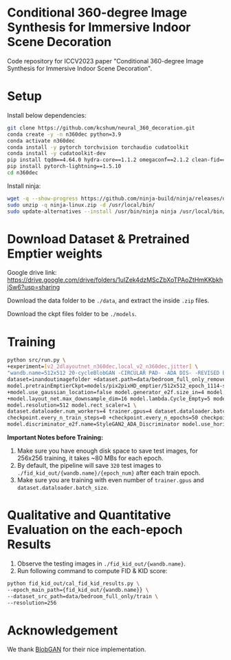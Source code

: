 # Conditional 360-degree Image Synthesis for Immersive Indoor Scene Decoration
Code repository for ICCV2023 paper "Conditional 360-degree Image Synthesis for Immersive Indoor Scene Decoration".

# Setup
Install below dependencies:
```bash
git clone https://github.com/kcshum/neural_360_decoration.git
conda create -y -n n360dec python=3.9
conda activate n360dec
conda install -y pytorch torchvision torchaudio cudatoolkit
conda install -y cudatoolkit-dev
pip install tqdm==4.64.0 hydra-core==1.1.2 omegaconf==2.1.2 clean-fid==0.1.23 wandb==0.12.11 ipdb==0.13.9 lpips==0.1.4 einops==0.4.1 inputimeout==1.0.4 matplotlib==3.5.2 "mpl_interactions[jupyter]==0.21.0" protobuf~=3.19.0 moviepy==1.0.3
pip install pytorch-lightning==1.5.10
cd n360dec
```

Install ninja:
```bash
wget -q --show-progress https://github.com/ninja-build/ninja/releases/download/v1.11.1/ninja-linux.zip
sudo unzip -q ninja-linux.zip -d /usr/local/bin/
sudo update-alternatives --install /usr/bin/ninja ninja /usr/local/bin/ninja 1 --force
```

# Download Dataset & Pretrained Emptier weights
Google drive link: https://drive.google.com/drive/folders/1uIZek4dzMScZbXoTPAoZtHmKKbkhjSw6?usp=sharing

Download the data folder to be `./data`, and extract the inside `.zip` files.

Download the ckpt files folder to be `./models`.


# Training
```bash
python src/run.py \
+experiment=[v2_2dlayoutnet_n360dec,local_v2_n360dec,jitter] \
"wandb.name=512x512 20-cycleBlobGAN -CIRCULAR PAD- -ADA DIS- -REVISED bedroom- -UPDATED 360 blob NO Gaussian- -grid 4- -cycle coeffi 5-" \
dataset=inandoutimagefolder +dataset.path=data/bedroom_full_only_remove_wrongs +dataset.bgpath=data/bedroom_empty_only_remove_wrongs \
model.pretrainEmptierCkpt=models/pix2pixHD_emptier/512x512_epoch_1114-step_407999.ckpt model.n_features=20 model.blob_pano_aware=true \
+model.use_gaussian_location=false model.generator_e2f.size_in=4 model.twoD_noise_dim=0 model.layout_net.n_downsampling=4 \
+model.layout_net.max_downsample_dim=16 model.lambda.Cycle_Empty=5 model.lambda.D_e2f_real=1 model.lambda.D_e2f_fake=1 model.lambda.G_e2f=1 \
model.resolution=512 model.rect_scaler=1 \
dataset.dataloader.num_workers=4 trainer.gpus=4 dataset.dataloader.batch_size=4 trainer.limit_val_batches=20 \
checkpoint.every_n_train_steps=0 +checkpoint.every_n_epochs=50 checkpoint.save_top_k=30 logger=false \
model.discriminator_e2f.name=StyleGAN2_ADA_Discriminator model.use_horizontal_circular_padding=true model.new_blob_pano_aware=true
```
**Important Notes before Training:**
1. Make sure you have enough disk space to save test images, for 256x256 training, it takes ~80 MBs for each epoch.
2. By default, the pipeline will save `320` test images to `./fid_kid_out/{wandb.name}/{epoch_num}` after each train epoch.
3. Make sure you are training with even number of `trainer.gpus` and `dataset.dataloader.batch_size`.

# Qualitative and Quantitative Evaluation on the each-epoch Results
1. Observe the testing images in `./fid_kid_out/{wandb.name}`.
2. Run following command to compute FID & KID score:
```bash
python fid_kid_out/cal_fid_kid_results.py \
--epoch_main_path={fid_kid_out/{wandb.name}} \
--dataset_src_path=data/bedroom_full_only/train \
--resolution=256
```

# Acknowledgement
We thank [BlobGAN](https://github.com/dave-epstein/blobgan) for their nice implementation.